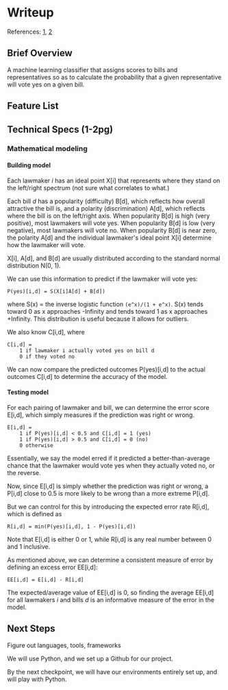 # Writeup

References: [1](http://www.cs.columbia.edu/~blei/papers/GerrishBlei2012.pdf), [2](http://www.stat.columbia.edu/~gelman/research/published/171.pdf)

## Brief Overview

A machine learning classifier that assigns scores to bills and representatives so as to calculate the probability that a given representative will vote yes on a given bill.

## Feature List

## Technical Specs (1-2pg)

### Mathematical modeling

#### Building model

Each lawmaker *i* has an ideal point X[i] that represents where they stand on the left/right spectrum (not sure what correlates to what.)

Each bill *d* has a popularity (difficulty) B[d], which reflects how overall attractive the bill is, and a polarity (discrimination) A[d], which reflects where the bill is on the left/right axis. When popularity B[d] is high (very positive), most lawmakers will vote yes. When popularity B[d] is low (very negative), most lawmakers will vote no. When popularity B[d] is near zero, the polarity A[d] and the individual lawmaker's ideal point X[i] determine how the lawmaker will vote.

X[i], A[d], and B[d] are usually distributed according to the standard normal distribution N(0, 1).

We can use this information to predict if the lawmaker will vote yes:

```
P(yes)[i,d] = S(X[i]A[d] + B[d])
```

where S(x) = the inverse logistic function `(e^x)/(1 + e^x)`. S(x) tends toward 0 as x approaches -Infinity and tends toward 1 as x approaches +Infinity. This distribution is useful because it allows for outliers.

We also know C[i,d], where

```
C[i,d] =
	1 if lawmaker i actually voted yes on bill d
	0 if they voted no
```

We can now compare the predicted outcomes P(yes)[i,d] to the actual outcomes C[i,d] to determine the accuracy of the model.

#### Testing model

For each pairing of lawmaker and bill, we can determine the error score E[i,d], which simply measures if the prediction was right or wrong.

```
E[i,d] =
	1 if P(yes)[i,d] < 0.5 and C[i,d] = 1 (yes)
	1 if P(yes)[i,d] > 0.5 and C[i,d] = 0 (no)
	0 otherwise
```

Essentially, we say the model erred if it predicted a better-than-average chance that the lawmaker would vote yes when they actually voted no, or the reverse.

Now, since E[i,d] is simply whether the prediction was right or wrong, a P[i,d] close to 0.5 is more likely to be wrong than a more extreme P[i,d].

But we can control for this by introducing the expected error rate R[i,d], which is defined as

```
R[i,d] = min(P(yes)[i,d], 1 - P(yes)[i,d])
```

Note that E[i,d] is either 0 or 1, while R[i,d] is any real number between 0 and 1 inclusive.

As mentioned above, we can determine a consistent measure of error by defining an excess error EE[i,d]:

```
EE[i,d] = E[i,d] - R[i,d]
```

The expected/average value of EE[i,d] is 0, so finding the average EE[i,d] for all lawmakers *i* and bills *d* is an informative measure of the error in the model.

## Next Steps

Figure out languages, tools, frameworks

We will use Python, and we set up a Github for our project. 

By the next checkpoint, we will have our environments entirely set up, and will
play with Python. 


